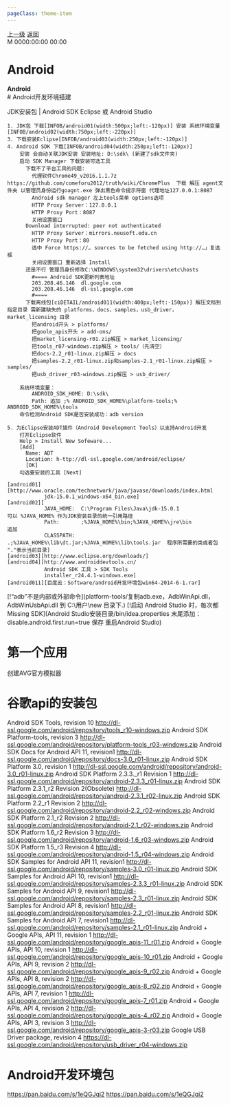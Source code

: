 ```yaml
---
pageClass: theme-item
---
```

<div class="extend-header">
    <div class="info">
        <div class="record">
            <a class="back" href="./">上一级</a>
            <a class="back" href="./">返回</a>
        </div>        
        <div class="mini">
            <span>M 0000:00:00 00:00</span>
        </div>
    </div>
    <div class="content"></div>
</div>
<div class="content-header">
<h1>Android</h1><strong>Android</strong>
</div>
<div class="static-content">
# Android开发环境搭建

JDK安装包 | Android SDK
Eclipse 或 Android Studio


```
1. JDK包 下载[INFOB/android01(width:500px;left:-120px)] 安装 系统环境变量[INFOB/android02(width:750px;left:-220px)] 
3. 下载安装Eclipse[INFOB/android03(width:250px;left:-120px)]
4. Android SDK 下载[INFOB/android04(width:250px;left:-120px)]
    安装 会自动关联JDK安装 安装地址: D:\sdk\ (新建了sdk文件夹)
    启动 SDK Manager 下载安装可选工具
      下载不了平台工具的问题:
        代理软件Chrome49_v2016.1.1.7z https://github.com/comeforu2012/truth/wiki/ChromePlus  下载 解压 agent文件夹 以管理员身份运行goagnt.exe 弹出黑色命令提示符窗 代理地址127.0.0.1:8087
        Android sdk manager 左上tools菜单 options选项 
        HTTP Proxy Server：127.0.0.1 
        HTTP Proxy Port：8087 
        关闭设置窗口
      Download interrupted: peer not authenticated
        HTTP Proxy Server：mirrors.neusoft.edu.cn
        HTTP Proxy Port：80
        选中 Force https://… sources to be fetched using http://…」复选框
        关闭设置窗口 重新选择 Install
      还是不行 管理员身份修改C:\WINDOWS\system32\drivers\etc\hosts
        #==== Android SDK更新列表地址
        203.208.46.146  dl.google.com
        203.208.46.146  dl-ssl.google.com
        #====
      下载离线包[ciDETAIL/android011(width:400px;left:-150px)] 解压文档到指定目录 需新建缺失的 platforms，docs，samples，usb_driver，market_licensing 目录
        把android开头 > platforms/
        把goole_apis开头 > add-ons/
        把market_licensing-r01.zip解压 > market_licensing/
        把tools_r07-windows.zip解压 > tools/（先清空）
        把docs-2.2_r01-linux.zip解压 > docs
        把samples-2.2_r01-linux.zip和samples-2.1_r01-linux.zip解压 > samples/
        把usb_driver_r03-windows.zip解压 > usb_driver/

    系统环境变量：
        ANDROID_SDK_HOME: D:\sdk\
        Path: 追加 ;% ANDROID_SDK_HOME%\platform-tools;% ANDROID_SDK_HOME%\tools
    命令检测Android SDK是否安装成功：adb version
    
5. 为Eclipse安装ADT插件（Android Development Tools）以支持Android开发
    打开Eclipse软件
    Help > Install New Sofeware...
    [Add]  
      Name: ADT  
      Location: h-ttp://dl-ssl.google.com/android/eclipse/  
      [OK]
    勾选要安装的工具 [Next]

[android01][http://www.oracle.com/technetwork/java/javase/downloads/index.html
            jdk-15.0.1_windows-x64_bin.exe]
[android02][            
            JAVA_HOME:  C:\Program Files\Java\jdk-15.0.1                    可以 %JAVA_HOME% 作为JDK安装目录的统一引用路径
            Path:       ;%JAVA_HOME%\bin;%JAVA_HOME%\jre\bin                追加 
            CLASSPATH:  .;%JAVA_HOME%\lib\dt.jar;%JAVA_HOME%\lib\tools.jar  程序所需要的类或者包 "."表示当前目录]
[android03][http://www.eclipse.org/downloads/]
[android04][http://www.androiddevtools.cn/
            Android SDK 工具 > SDK Tools
            installer_r24.4.1-windows.exe]
[android011][百度云：Software/android开发环境包win64-2014-6-1.rar] 
```

[!“adb”不是内部或外部命令](platform-tools/复制adb.exe，AdbWinApi.dll，AdbWinUsbApi.dll 到 C:\用户\new 目录下.)
[!启动 Android Studio 时，每次都 Missing SDK](Android Studio安装目录/bin/idea.properties 末尾添加： disable.android.first.run=true 保存 重启Android Studio) 

# 第一个应用
创建AVG官方模拟器

# 谷歌api的安装包
Android SDK Tools, revision 10	                    http://dl-ssl.google.com/android/repository/tools_r10-windows.zip
Android SDK Platform-tools, revision 3	            http://dl-ssl.google.com/android/repository/platform-tools_r03-windows.zip
Android SDK Docs for Android API 11, revision1	    http://dl-ssl.google.com/android/repository/docs-3.0_r01-linux.zip
Android SDK Platform 3.0, revision 1	              http://dl-ssl.google.com/android/repository/android-3.0_r01-linux.zip
Android SDK Platform 2.3.3._r1 Revision 1	          http://dl-ssl.google.com/android/repository/android-2.3.3_r01-linux.zip
Android SDK Platform 2.3.1_r2 Revision 2(Obsolete)	http://dl-ssl.google.com/android/repository/android-2.3.1_r02-linux.zip
Android SDK Platform 2.2_r1 Revision 2	            http://dl-ssl.google.com/android/repository/android-2.2_r02-windows.zip
Android SDK Platform 2.1_r2 Revision 2	            http://dl-ssl.google.com/android/repository/android-2.1_r02-windows.zip
Android SDK Platform 1.6_r2 Revision 3	            http://dl-ssl.google.com/android/repository/android-1.6_r03-windows.zip
Android SDK Platform 1.5_r3 Revision 4	            http://dl-ssl.google.com/android/repository/android-1.5_r04-windows.zip
Android SDK Samples for Android API 11, revision1	  http://dl-ssl.google.com/android/repository/samples-3.0_r01-linux.zip
Android SDK Samples for Android API 10, revision1	  http://dl-ssl.google.com/android/repository/samples-2.3.3_r01-linux.zip
Android SDK Samples for Android API 9, revision1	  http://dl-ssl.google.com/android/repository/samples-2.3_r01-linux.zip
Android SDK Samples for Android API 8, revision1	  http://dl-ssl.google.com/android/repository/samples-2.2_r01-linux.zip
Android SDK Samples for Android API 7, revision1	  http://dl-ssl.google.com/android/repository/samples-2.1_r01-linux.zip
Android + Google APIs, API 11, revision 1	          http://dl-ssl.google.com/android/repository/google_apis-11_r01.zip
Android + Google APIs, API 10, revision 1	          http://dl-ssl.google.com/android/repository/google_apis-10_r01.zip
Android + Google APIs, API 9, revision 2	          http://dl-ssl.google.com/android/repository/google_apis-9_r02.zip
Android + Google APIs, API 8, revision 2	          http://dl-ssl.google.com/android/repository/google_apis-8_r02.zip
Android + Google APIs, API 7, revision 1	          http://dl-ssl.google.com/android/repository/google_apis-7_r01.zip
Android + Google APIs, API 4, revision 2	          http://dl-ssl.google.com/android/repository/google_apis-4_r02.zip
Android + Google APIs, API 3, revision 3	          http://dl-ssl.google.com/android/repository/google_apis-3-r03.zip
Google USB Driver package, revision 4	              https://dl-ssl.google.com/android/repository/usb_driver_r04-windows.zip

# Android开发环境包
https://pan.baidu.com/s/1eQGJqi2 
https://pan.baidu.com/s/1eQGJqi2

</div>